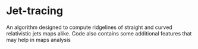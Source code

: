 # Jet-tracing
An algorithm designed to compute ridgelines of straight and curved relativistic jets maps alike. Code also contains some additional features that may help in maps analysis
